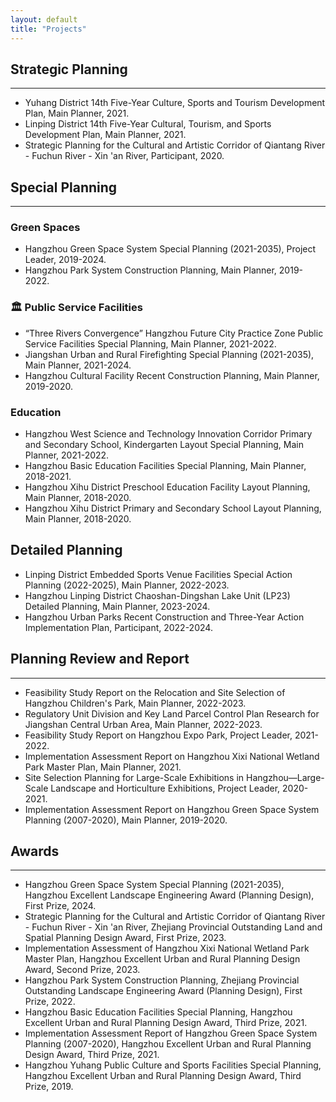 ```yaml
---
layout: default
title: "Projects"
---
```

 
## Strategic Planning
---

- Yuhang District 14th Five-Year Culture, Sports and Tourism Development Plan, Main Planner, 2021.
- Linping District 14th Five-Year Cultural, Tourism, and Sports Development Plan, Main Planner, 2021.
- Strategic Planning for the Cultural and Artistic Corridor of Qiantang River - Fuchun River - Xin 'an River, Participant, 2020.


## Special Planning 
---

### Green Spaces
- Hangzhou Green Space System Special Planning (2021-2035), Project Leader, 2019-2024.
- Hangzhou Park System Construction Planning, Main Planner, 2019-2022.
</div> <!-- 结束 .box -->


### 🏛 Public Service Facilities
- “Three Rivers Convergence” Hangzhou Future City Practice Zone Public Service Facilities Special Planning, Main Planner, 2021-2022.
- Jiangshan Urban and Rural Firefighting Special Planning (2021-2035), Main Planner, 2021-2024.
- Hangzhou Cultural Facility Recent Construction Planning, Main Planner, 2019-2020.

### Education 
- Hangzhou West Science and Technology Innovation Corridor Primary and Secondary School, Kindergarten Layout Special Planning, Main Planner, 2021-2022.
- Hangzhou Basic Education Facilities Special Planning, Main Planner, 2018-2021.
- Hangzhou Xihu District Preschool Education Facility Layout Planning, Main Planner, 2018-2020.
- Hangzhou Xihu District Primary and Secondary School Layout Planning, Main Planner, 2018-2020.
  
## Detailed Planning
- Linping District Embedded Sports Venue Facilities Special Action Planning (2022-2025), Main Planner, 2022-2023.
- Hangzhou Linping District Chaoshan-Dingshan Lake Unit (LP23) Detailed Planning, Main Planner, 2023-2024.
- Hangzhou Urban Parks Recent Construction and Three-Year Action Implementation Plan, Participant, 2022-2024.


## Planning Review and Report
---

- Feasibility Study Report on the Relocation and Site Selection of Hangzhou Children's Park, Main Planner, 2022-2023.
- Regulatory Unit Division and Key Land Parcel Control Plan Research for Jiangshan Central Urban Area, Main Planner, 2022-2023.
- Feasibility Study Report on Hangzhou Expo Park, Project Leader, 2021-2022.
- Implementation Assessment Report on Hangzhou Xixi National Wetland Park Master Plan, Main Planner, 2021.
- Site Selection Planning for Large-Scale Exhibitions in Hangzhou—Large-Scale Landscape and Horticulture Exhibitions, Project Leader, 2020-2021.
- Implementation Assessment Report on Hangzhou Green Space System Planning (2007-2020), Main Planner, 2019-2020.

## Awards
---

- Hangzhou Green Space System Special Planning (2021-2035), Hangzhou Excellent Landscape Engineering Award (Planning Design), First Prize, 2024.
- Strategic Planning for the Cultural and Artistic Corridor of Qiantang River - Fuchun River - Xin 'an River, Zhejiang Provincial Outstanding Land and Spatial Planning Design Award, First Prize, 2023.
- Implementation Assessment of Hangzhou Xixi National Wetland Park Master Plan, Hangzhou Excellent Urban and Rural Planning Design Award, Second Prize, 2023.
- Hangzhou Park System Construction Planning, Zhejiang Provincial Outstanding Landscape Engineering Award (Planning Design),	First Prize, 2022.
- Hangzhou Basic Education Facilities Special Planning, Hangzhou Excellent Urban and Rural Planning Design Award, Third Prize, 2021.
- Implementation Assessment Report	of Hangzhou Green Space System Planning (2007-2020), Hangzhou Excellent Urban and Rural Planning Design Award,	Third Prize, 2021.
- Hangzhou Yuhang Public Culture and Sports Facilities Special Planning, Hangzhou Excellent Urban and Rural Planning Design Award, Third Prize, 2019.

